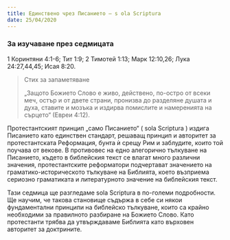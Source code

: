```yaml
---
title: Единствено чрез Писанието – s ola Scriptura
date: 25/04/2020
---
```


### За изучаване през седмицата
1 Коринтяни 4:1-6; Тит 1:9; 2 Тимотей 1:13; Марк 12:10,26; Лука 24:27,44,45; Исая 8:20.

> <p>Стих за запаметяване</p>
> „Защото Божието Слово е живо, действено, по-остро от всеки меч, остър и от двете страни, пронизва до разделяне душата и духа, ставите и мозъка и издирва помислите и намеренията на сърцето“ (Евреи 4:12).

Протестантският принцип „само Писанието“ ( sola Scriptura ) издига Писанието като единствен стандарт, решаващ принцип и авторитет за протестантската Реформация, бунта ѝ срещу Рим и заблудите, които той поучава от векове. В противовес на едно алегорично тълкуване на Писанието, където в библейския текст се влагат много различни значения, протестантските реформатори подчертават значението на граматико-историческото тълкуване на Библията, което възприема сериозно граматиката и литературното значение на библейския текст.

Тази седмица ще разгледаме sola Scriptura в по-големи подробности. Ще научим, че такова становище съдържа в себе си някои фундаментални принципи на библейско тълкуване, които са крайно необходими за правилното разбиране на Божието Слово. Като протестанти трябва да утвърждаваме Библията като върховен авторитет за доктрините.